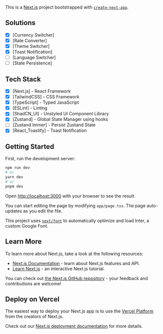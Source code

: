 This is a [Next.js](https://nextjs.org/) project bootstrapped with [`create-next-app`](https://github.com/vercel/next.js/tree/canary/packages/create-next-app).

## Solutions
- [x] [Currency Switcher]
- [x] [Rate Converter]
- [x] [Theme Switcher]
- [x] [Toast Notification]
- [ ] [Language Switcher]
- [ ] [State Persistence]

## Tech Stack
- [x] [Next.js] - React Framework
- [x] [TailwindCSS] - CSS Framework
- [x] [TypeScript] - Typed JavaScript
- [x] [ESLint] - Linting
- [x] [ShadCN_UI] - Unstyled UI Component Library
- [x] [Zustand] - Global State Manager using hooks
- [ ] [Zustand Immer] - Persist Zustand State
- [x] [React_Toastify] - Toast Notification

## Getting Started

First, run the development server:

```bash
npm run dev
# or
yarn dev
# or
pnpm dev
```

Open [http://localhost:3000](http://localhost:3000) with your browser to see the result.

You can start editing the page by modifying `app/page.tsx`. The page auto-updates as you edit the file.

This project uses [`next/font`](https://nextjs.org/docs/basic-features/font-optimization) to automatically optimize and load Inter, a custom Google Font.

## Learn More

To learn more about Next.js, take a look at the following resources:

- [Next.js Documentation](https://nextjs.org/docs) - learn about Next.js features and API.
- [Learn Next.js](https://nextjs.org/learn) - an interactive Next.js tutorial.

You can check out [the Next.js GitHub repository](https://github.com/vercel/next.js/) - your feedback and contributions are welcome!

## Deploy on Vercel

The easiest way to deploy your Next.js app is to use the [Vercel Platform](https://vercel.com/new?utm_medium=default-template&filter=next.js&utm_source=create-next-app&utm_campaign=create-next-app-readme) from the creators of Next.js.

Check out our [Next.js deployment documentation](https://nextjs.org/docs/deployment) for more details.
